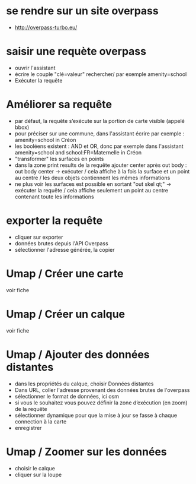 # se rendre sur un site overpass
* http://overpass-turbo.eu/

# saisir une requète overpass
* ouvrir l'assistant
* écrire le couple "clé=valeur" rechercher/ par exemple amenity=school
* Exécuter la requête

# Améliorer sa requête
* par défaut, la requête s’exécute sur la portion de carte visible (appelé bbox)
* pour préciser sur une commune, dans l'assistant écrire par exemple : amenity=school in Créon
* les booléens existent : AND et OR, donc par exemple dans l'assistant amenity=school and school:FR=Maternelle in Créon
* "transformer" les surfaces en points
 * dans la zone print results de la requête ajouter center après out body : out body center -> exécuter / cela affiche à la fois la surface et un point au centre / les deux objets contiennent les mêmes informations
 * ne plus voir les surfaces est possible en sortant "out skel qt;" -> exécuter la requête / cela affiche seulement un point au centre contenant toute les informations 

# exporter la requête
* cliquer sur exporter
* données brutes depuis l'API Overpass
* sélectionner l'adresse générée, la copier

# Umap / Créer une carte
voir fiche

# Umap / Créer un calque
voir fiche

# Umap / Ajouter des données distantes
* dans les propriétés du calque, choisir Données distantes
* Dans URL, coller l'adresse provenant des données brutes de l'overpass
* sélectionner le format de données, ici osm
* si vous le souhaitez vous pouvez définir la zone d’exécution (en zoom) de la requête
* sélectionner dynamique pour que la mise à jour se fasse à chaque connection à la carte
* enregistrer

# Umap / Zoomer sur les données
* choisir le calque
* cliquer sur la loupe
